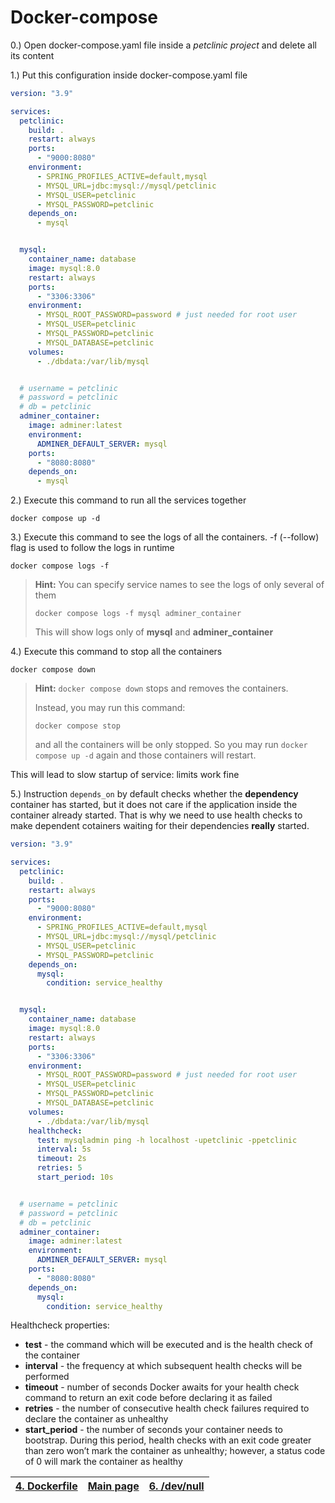 # Docker-compose

0.) Open docker-compose.yaml file inside a _petclinic project_ and delete all its content

1.) Put this configuration inside docker-compose.yaml file

```yaml
version: "3.9"

services:
  petclinic:
    build: .
    restart: always
    ports:
      - "9000:8080"
    environment:
      - SPRING_PROFILES_ACTIVE=default,mysql
      - MYSQL_URL=jdbc:mysql://mysql/petclinic
      - MYSQL_USER=petclinic
      - MYSQL_PASSWORD=petclinic
    depends_on:
      - mysql


  mysql:
    container_name: database
    image: mysql:8.0
    restart: always
    ports:
      - "3306:3306"
    environment:
      - MYSQL_ROOT_PASSWORD=password # just needed for root user
      - MYSQL_USER=petclinic
      - MYSQL_PASSWORD=petclinic
      - MYSQL_DATABASE=petclinic
    volumes:
      - ./dbdata:/var/lib/mysql


  # username = petclinic
  # password = petclinic
  # db = petclinic
  adminer_container:
    image: adminer:latest
    environment:
      ADMINER_DEFAULT_SERVER: mysql
    ports:
      - "8080:8080"
    depends_on:
      - mysql

```
2.) Execute this command to run all the services together

```shell
docker compose up -d
```

3.) Execute this command to see the logs of all the containers.
-f (--follow) flag is used to follow the logs in runtime

```shell
docker compose logs -f
```

> **Hint:** You can specify service names to see the logs of only several of them
> ```
> docker compose logs -f mysql adminer_container
> ```
> This will show logs only of **mysql** and **adminer_container**

4.) Execute this command to stop all the containers

```shell
docker compose down
```

> **Hint:** ```docker compose down``` stops and removes the containers.
>
> Instead, you may run this command:
> ```shell
> docker compose stop
> ```
> and all the containers will be only stopped. So you may run ```docker compose up -d``` again and those containers will restart.

This will lead to slow startup of service: limits work fine


5.) Instruction ```depends_on``` by default checks whether the **dependency**
container has started, but it does not care if the application inside the container
already started. That is why we need to use health checks to make dependent cotainers 
waiting for their dependencies **really** started.

```yaml
version: "3.9"

services:
  petclinic:
    build: .
    restart: always
    ports:
      - "9000:8080"
    environment:
      - SPRING_PROFILES_ACTIVE=default,mysql
      - MYSQL_URL=jdbc:mysql://mysql/petclinic
      - MYSQL_USER=petclinic
      - MYSQL_PASSWORD=petclinic
    depends_on:
      mysql:
        condition: service_healthy


  mysql:
    container_name: database
    image: mysql:8.0
    restart: always
    ports:
      - "3306:3306"
    environment:
      - MYSQL_ROOT_PASSWORD=password # just needed for root user
      - MYSQL_USER=petclinic
      - MYSQL_PASSWORD=petclinic
      - MYSQL_DATABASE=petclinic
    volumes:
      - ./dbdata:/var/lib/mysql
    healthcheck:
      test: mysqladmin ping -h localhost -upetclinic -ppetclinic
      interval: 5s
      timeout: 2s
      retries: 5
      start_period: 10s


  # username = petclinic
  # password = petclinic
  # db = petclinic
  adminer_container:
    image: adminer:latest
    environment:
      ADMINER_DEFAULT_SERVER: mysql
    ports:
      - "8080:8080"
    depends_on:
      mysql:
        condition: service_healthy
```
Healthcheck properties:
* **test** - the command which will be executed and is the health check of the container
* **interval** - the frequency at which subsequent health checks will be performed
* **timeout** - number of seconds Docker awaits for your health check command to return an exit code before declaring it as failed
* **retries** - the number of consecutive health check failures required to declare the container as unhealthy
* **start_period** - the number of seconds your container needs to bootstrap. During this period, health checks with an exit code greater 
than zero won’t mark the container as unhealthy; however, a status code of 0 will mark the container as healthy


| [4. Dockerfile ](4_Dockerfile.md) | [Main page](README.md) | [6. /dev/null ](README.md) |
|-----------------------------------|------------------------|----------------------------|
